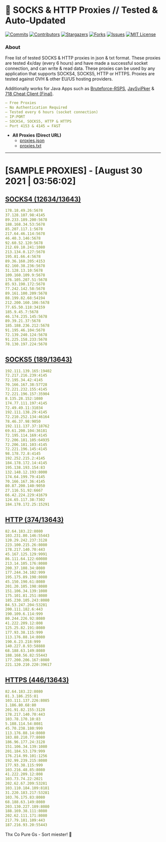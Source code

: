 <!-- MARKDOWN LINKS & IMAGES -->
<!-- https://www.markdownguide.org/basic-syntax/#reference-style-links -->
[contributors-shield]: https://img.shields.io/github/contributors/KaiBurton/free-proxies-autoupdated?style=for-the-badge
[contributors-url]: https://github.com/KaiBurton/free-proxies-autoupdated/graphs/contributors
[forks-shield]: https://img.shields.io/github/forks/KaiBurton/free-proxies-autoupdated?style=for-the-badge
[forks-url]: https://github.com/KaiBurton/free-proxies-autoupdated/network/members
[stars-shield]: https://img.shields.io/github/stars/KaiBurton/free-proxies-autoupdated?style=for-the-badge
[stars-url]: https://github.com/KaiBurton/free-proxies-autoupdated/stargazers
[issues-shield]: https://img.shields.io/github/issues/KaiBurton/free-proxies-autoupdated?style=for-the-badge
[issues-url]: https://github.com/KaiBurton/free-proxies-autoupdated/issues
[license-shield]: https://img.shields.io/github/license/KaiBurton/free-proxies-autoupdated?style=for-the-badge
[license-url]: https://github.com/KaiBurton/free-proxies-autoupdated/blob/main/LICENSE
[commit-shield]: https://img.shields.io/github/last-commit/KaiBurton/free-proxies-autoupdated?style=for-the-badge
[commit-url]: https://github.com/KaiBurton/free-proxies-autoupdated/commits/main

# 🎁 SOCKS & HTTP Proxies // Tested & Auto-Updated

[![Commits][commit-shield]][commit-url]
[![Contributors][contributors-shield]][contributors-url]
[![Stargazers][stars-shield]][stars-url]
[![Forks][forks-shield]][forks-url]
[![Issues][issues-shield]][issues-url]
[![MIT License][license-shield]][license-url]

### About
Free list of tested SOCKS & HTTP proxies in json & txt format. These proxies are tested 4x/day (every 6 hours) and have made a successful socket connection, and can write & read data. These proxies can be used by any application that supports SOCKS4, SOCKS5, HTTP or HTTPS. Proxies are tested against OVH & other EU/US hosting providers.

Additionally works for Java Apps such as [Bruteforce-RSPS](https://github.com/KaiBurton/Bruteforce-RSPS), [JaySyiPker](https://github.com/JayArrowz/JaySyiPker) & [718 Cheat Client (Final)](https://github.com/KaiBurton/718-Cheat-Client-Final). 

```yaml
— Free Proxies
— No Authentication Required
— Tested every 6 hours (socket connection)
— IP:PORT
— SOCKS4, SOCKS5, HTTP & HTTPS
— Port 4153 & 4145 = FAST
```

- **All Proxies (Direct URL)**
  - [proxies.json](https://raw.githubusercontent.com/KaiBurton/free-proxies-autoupdated/main/proxies.json)
  - [proxies.txt](https://raw.githubusercontent.com/KaiBurton/free-proxies-autoupdated/main/proxies.txt)

---

# [SAMPLE PROXIES] - [August 30 2021 | 03:56:02]

## [SOCKS4 (12634/13643)](https://raw.githubusercontent.com/KaiBurton/free-proxies-autoupdated/main/proxies-socks4.txt)
```yaml
178.18.49.26:5678
37.128.107.98:4145
89.233.189.200:5678
188.168.34.53:5678
85.207.117.1:5678
217.64.46.114:5678
46.40.3.146:5678
92.60.52.120:5678
212.69.10.241:1080
213.134.0.127:5678
195.81.66.4:5678
89.36.160.205:4153
82.160.38.236:5678
31.128.13.10:5678
109.160.109.9:5678
176.105.207.51:5678
85.93.190.172:5678
77.242.142.58:5678
89.161.100.209:5678
88.199.82.68:54194
212.200.160.106:5678
77.65.50.118:34159
185.9.45.7:5678
46.174.235.145:5678
89.39.21.37:5678
185.188.236.212:5678
91.195.46.104:5678
72.139.240.124:5678
91.225.158.233:5678
78.130.197.224:5678
```

## [SOCKS5 (189/13643)](https://raw.githubusercontent.com/KaiBurton/free-proxies-autoupdated/main/proxies-socks5.txt)
```yaml
192.111.139.165:19402
72.217.216.239:4145
72.195.34.42:4145
70.166.167.38:57728
72.221.232.155:4145
72.221.196.157:35904
8.135.28.152:1080
174.77.111.197:4145
72.49.49.11:31034
192.111.138.29:4145
72.210.252.134:46164
78.46.37.98:9050
192.111.137.37:18762
69.61.200.104:36181
72.195.114.169:4145
72.206.181.105:64935
72.206.181.103:4145
72.221.196.145:4145
98.178.72.8:4145
192.252.215.2:4145
184.178.172.14:4145
195.138.193.154:83
132.148.12.193:8000
174.64.199.79:4145
70.166.167.36:4145
80.87.200.140:9050
27.116.51.92:6667
66.42.224.229:41679
124.65.117.38:7302
184.178.172.25:15291
```

## [HTTP (374/13643)](https://raw.githubusercontent.com/KaiBurton/free-proxies-autoupdated/main/proxies-http.txt)
```yaml
82.64.183.22:8080
103.231.80.146:55443
120.29.242.237:3128
223.100.215.26:8080
178.217.140.70:443
45.167.125.129:9991
86.111.64.122:60080
213.14.105.176:8080
200.37.108.34:8080
177.244.34.102:999
195.175.89.198:8080
45.150.190.61:8080
201.20.105.198:8080
151.106.34.139:1080
175.101.81.251:8080
185.230.105.243:8080
84.53.247.204:53281
200.111.182.6:443
190.109.6.114:999
80.244.226.92:8080
41.222.209.12:808
125.25.82.191:8080
177.93.38.115:999
113.176.88.14:8080
190.6.23.218:999
140.227.8.93:58888
68.188.63.149:8080
188.168.56.82:55443
177.200.206.167:8080
221.120.210.220:39617
```

## [HTTPS (446/13643)](https://raw.githubusercontent.com/KaiBurton/free-proxies-autoupdated/main/proxies-https.txt)
```yaml
82.64.183.22:8080
81.3.186.255:81
103.111.137.226:8085
1.186.80.68:80
201.91.82.155:3128
178.217.140.70:443
103.78.170.10:83
5.188.114.54:8081
45.70.238.180:999
113.176.88.14:8080
183.88.210.77:8080
186.96.177.24:3128
151.106.34.139:1080
201.184.53.179:999
176.214.99.101:1256
192.99.239.215:8080
177.93.38.115:999
103.216.48.85:8080
41.222.209.12:808
103.73.74.22:2021
202.62.67.209:53281
103.110.184.109:8181
31.220.183.217:53281
103.76.175.83:8080
68.188.63.149:8080
203.130.227.189:8080
188.169.38.111:8080
202.62.111.171:8080
217.79.181.109:443
187.216.93.20:55443
```



Thx Co Pure Gs - Sort miester! 💟
